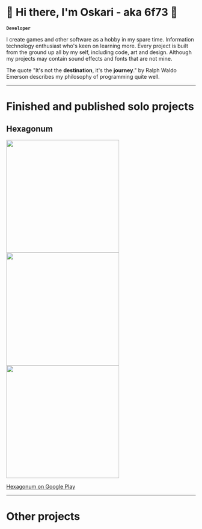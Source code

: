# 🧙‍ Hi there, I'm Oskari - aka 6f73 👋

**`Developer`**

I create games and other software as a hobby in my spare time. Information technology enthusiast who's keen on learning more. Every project is built from the ground up all by my self, including code, art and design. Although my projects may contain sound effects and fonts that are not mine.

The quote "It's not the **destination**, it's the **journey**." by Ralph Waldo Emerson describes my philosophy of programming quite well.

---

# Finished and published solo projects

## Hexagonum

<img src="https://user-images.githubusercontent.com/117943102/202915447-95570b26-6d84-4bed-8075-b18887e24f10.png" width="300"/> <img src="https://user-images.githubusercontent.com/117943102/202915459-747d47e9-12ef-4f17-8ae8-2d6d779a9a7a.png" width="300"/> <img src="https://user-images.githubusercontent.com/117943102/202915465-7b6d8b32-5442-4342-9fea-8b0e4025f958.png" width="300"/>

[Hexagonum on Google Play](https://play.google.com/store/apps/details?id=com.official_6f73.Hexagonum)

---

# Other projects

<!--
**6f73/6f73** is a ✨ _special_ ✨ repository because its `README.md` (this file) appears on your GitHub profile.

Here are some ideas to get you started:

- 🔭 I’m currently working on ...
- 🌱 I’m currently learning ...
- 👯 I’m looking to collaborate on ...
- 🤔 I’m looking for help with ...
- 💬 Ask me about ...
- 📫 How to reach me: ...
- 😄 Pronouns: ...
- ⚡ Fun fact: ...
-->
